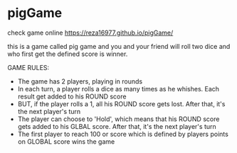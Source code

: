 # pigGame
check game online https://reza16977.github.io/pigGame/

this is a game called pig game and you and your friend will roll two dice and who first get the defined score is winner.

GAME RULES:

- The game has 2 players, playing in rounds
- In each turn, a player rolls a dice as many times as he whishes. Each result get added to his ROUND score
- BUT, if the player rolls a 1, all his ROUND score gets lost. After that, it's the next player's turn
- The player can choose to 'Hold', which means that his ROUND score gets added to his GLBAL score. After that, it's the next player's turn
- The first player to reach 100  or score which is defined by players points on GLOBAL score wins the game
